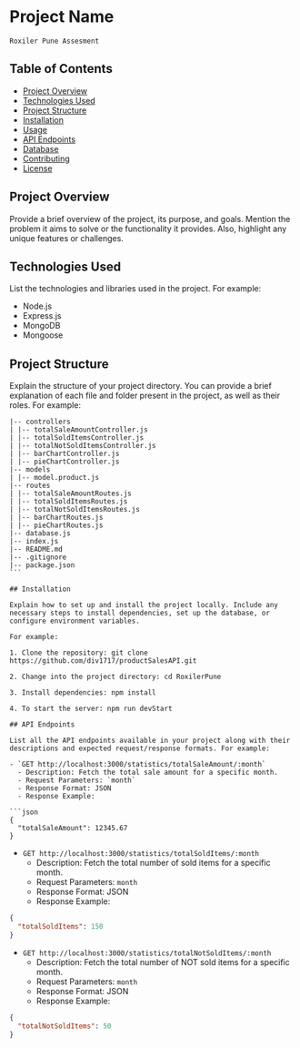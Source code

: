 # Project Name

`Roxiler Pune Assesment`

## Table of Contents

- [Project Overview](#project-overview)
- [Technologies Used](#technologies-used)
- [Project Structure](#project-structure)
- [Installation](#installation)
- [Usage](#usage)
- [API Endpoints](#api-endpoints)
- [Database](#database)
- [Contributing](#contributing)
- [License](#license)

## Project Overview

Provide a brief overview of the project, its purpose, and goals. Mention the problem it aims to solve or the functionality it provides. Also, highlight any unique features or challenges.

## Technologies Used

List the technologies and libraries used in the project. For example:

- Node.js
- Express.js
- MongoDB
- Mongoose

## Project Structure

Explain the structure of your project directory. You can provide a brief explanation of each file and folder present in the project, as well as their roles. For example:

````project-root
|-- controllers
| |-- totalSaleAmountController.js
| |-- totalSoldItemsController.js
| |-- totalNotSoldItemsController.js
| |-- barChartController.js
| |-- pieChartController.js
|-- models
| |-- model.product.js
|-- routes
| |-- totalSaleAmountRoutes.js
| |-- totalSoldItemsRoutes.js
| |-- totalNotSoldItemsRoutes.js
| |-- barChartRoutes.js
| |-- pieChartRoutes.js
|-- database.js
|-- index.js
|-- README.md
|-- .gitignore
|-- package.json
```

## Installation

Explain how to set up and install the project locally. Include any necessary steps to install dependencies, set up the database, or configure environment variables.

For example:

1. Clone the repository: git clone https://github.com/div1717/productSalesAPI.git

2. Change into the project directory: cd RoxilerPune

3. Install dependencies: npm install

4. To start the server: npm run devStart

## API Endpoints

List all the API endpoints available in your project along with their descriptions and expected request/response formats. For example:

- `GET http://localhost:3000/statistics/totalSaleAmount/:month`
  - Description: Fetch the total sale amount for a specific month.
  - Request Parameters: `month`
  - Response Format: JSON
  - Response Example:

```json
{
  "totalSaleAmount": 12345.67
}
````

- `GET http://localhost:3000/statistics/totalSoldItems/:month`
  - Description: Fetch the total number of sold items for a specific month.
  - Request Parameters: `month`
  - Response Format: JSON
  - Response Example:

```json
{
  "totalSoldItems": 150
}
```

- `GET http://localhost:3000/statistics/totalNotSoldItems/:month`
  - Description: Fetch the total number of NOT sold items for a specific month.
  - Request Parameters: `month`
  - Response Format: JSON
  - Response Example:

```json
{
  "totalNotSoldItems": 50
}
```
